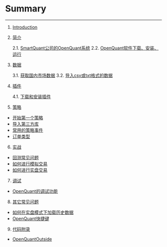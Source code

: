 # Summary
---

1. [Introduction](README.md)
2. [简介](introduction.md)

    2.1. [SmartQuant公司的OpenQuant系统](whats_the_smartquant_or_openquant.md)
    2.2. [OpenQuant软件下载、安装、运行](installing.md) 
3. [数据](data_introduction.md)

    3.1. [获取国内市场数据](domestic_market_data.md)
    3.2. [导入csv或txt格式的数据](domestic_market_data_csv.md)
4. [插件](plugin_introduction.md)

    4.1. [下载和安装插件](install_plugins.md)
5. [策略](strategy_introduction.md)
  * [开始第一个策略](first_strategy.md)
  * [导入第三方库](import_third_party_lib.md)
  * [常用的策略事件](common_strategy_event.md)
  * [订单类型](order_type.md)
6. [实战](practice_introduction.md)
  * [回测常见问题](back_test.md)
  * [如何进行模拟交易](simulated_trading.md)
  * [如何进行实盘交易](realtime_trading.md)
7. [调试](debug_introduction.md)
  * [OpenQuant的调试功能](debug_function.md)
8. [其它常见问题](common_question_introduction.md)
  * [如何在实盘模式下加载历史数据](load_historical_data_in_live_mode.md)
  * [OpenQuant快捷键](hot_key.md)
9. [代码附录](appendix_source_code.md)
  * [OpenQuantOutside](source_code_OpenQuantOutside.md)



